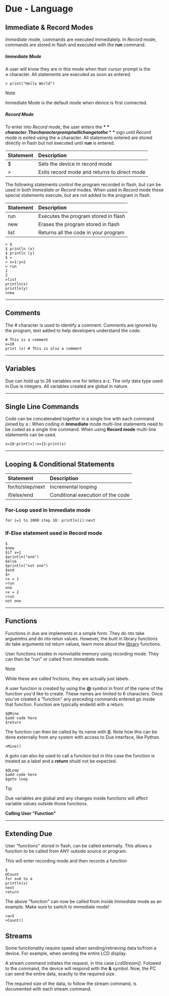 # Due - Language

## Immediate & Record Modes

*Immediate* mode, commands are executed immediately. In *Record* mode, commands are stored in flash and executed with the **run** command. 

##### Immediate Mode
A user will know they are in this mode when their cursor prompt is the  
**_>_** character. All statements are executed as soon as entered.

```basic 
> print("Hello World")
```

> [!NOTE]
> Immediate Mode is the default mode when device is first connected.

##### Record Mode
To enter into *Record* mode, the user enters the **$** character.
The character prompt will change to the **$** sign until *Record* mode is exited using the **>** character. All statements entered are stored directly in flash but not executed until **run** is entered. 

|Statement              |Description                                                            |
|:----------------------|:----------------------------------------------------------------------|
|$                      |Sets the device in record mode                                      |
|>                      |Exits record mode and returns to direct mode                                    |

The following statements control the program recorded in flash, but can be used in both *Immediate or Record* modes. When used in *Record* mode these special statements execute, but are not added to the program in flash. 

|Statement              |Description                                                            |
|:----------------------|:----------------------------------------------------------------------|
|run                    |Executes the program stored in flash                                     |
|new                    |Erases the program stored in flash                                    |
|list                   |Returns all the code in your program                                     |


```basic 
> $
$ println (x)
$ println (y)
$ >
> x=1:y=2
> run
1
2
>list
println(x)
println(y)
>new
```
---

## Comments
The # character is used to identify a comment. Comments are ignored by the program, text added to help developers understand the code.

```basic
# This is a comment
x=10
print (x) # This is also a comment 
```
---

## Variables
Due can hold up to 26 variables one for letters a-z. The only data type used in Due is integers. All variables created are global in nature. 

---

## Single Line Commands
Code can be concatenated together in a single line with each command joined by a **:** When coding in **Immediate** mode multi-line statements need to be coded as a single line command. When using **Record mode** multi-line statements can be used. 

```basic 
x=10:print(x):x=15:print(x)
```
---

## Looping & Conditional Statements


|Statement              |Description                                                            |
|:----------------------|:----------------------------------------------------------------------|
|for/to/step/next       |Incremental looping                                                 |
|if/else/end            |Conditional execution of the code                                      |


### For-Loop used in Immediate mode

```basic 
for i=1 to 1000 step 10: println(i):next
```

### If-Else statement used in Record mode

```basic 
$
$new
$if x=1
$println("one")
$else 
$println("not one")
$end
$>
>x = 1
>run
one
>x = 2
>run
not one
```


---

## Functions

Functions in due are implements in a simple form. They do nto take arguemtns and do nto retun values. However, the built in library functions do take arguments nd return values, learn more about the [library](library.md) functions. 

User functions resides in nonvolatile memory using recording mode. They can then be "run" or called from immediate mode.

> [!NOTE]
> While these are called fnctions, they are actually just labels.

A user function is created by using the **@** symbol in front of the name of the function you'd like to create. These names are limited to 6 characters. Once you've created a "function" any preceding commands entered go inside that function. Function are typically endedd with a return. 

```basic
$@Mine
$add code here
$return
```

The function can then be called by its name with **()**. Note how this can be done externally from any system with access to Due interface, like Python.

```basic
>Mine()
```
A goto can also be used to call a function but in this case the function is treated as a label and a **return** shuld not be expected. 

```basic
$@Loop
$add code here
$goto loop 
```

> [!TIP]
> Due variables are global and any changes inside functions will affect variable values outside those functions.

**Calling User "Function"**




---
## Extending Due

User "functions" stored in flash, can be called externally. This allows a function to be called from ANY outside source or program. 


This will enter recording mode and then records a function
```basic
$
@Count
for x=0 to a
println(x)
next
return
```

The above "function" can now be called from inside *Immediate* mode as an example. Make sure to switch to immediate mode!

```basic
>a=5
>Count()
```

## Streams

Some functionality require speed when sending/retrieving data to/from a device. For example, when sending the entire LCD display.

A stream command initiates the request, in this case *LcdStream()*. Folowed to the command, the device will respond with the **&** symbol. Now, the PC can send the entire data, exactly to the required size. 

The required size of the data, to follow the stream command, is documented with each stream command.
